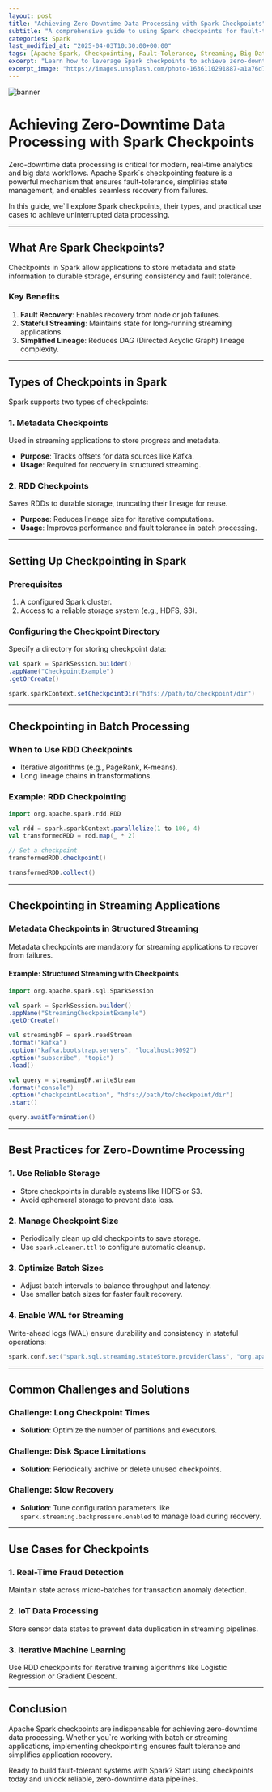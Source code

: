 ```yaml
---
layout: post
title: "Achieving Zero-Downtime Data Processing with Spark Checkpoints"
subtitle: "A comprehensive guide to using Spark checkpoints for fault-tolerant and continuous data processing."
categories: Spark
last_modified_at: "2025-04-03T10:30:00+00:00"
tags: [Apache Spark, Checkpointing, Fault-Tolerance, Streaming, Big Data]
excerpt: "Learn how to leverage Spark checkpoints to achieve zero-downtime data processing in batch and streaming applications."
excerpt_image: "https://images.unsplash.com/photo-1636110291887-a1a76d79ccaa"
---
```

![banner](https://images.unsplash.com/photo-1636110291887-a1a76d79ccaa)

# Achieving Zero-Downtime Data Processing with Spark Checkpoints

Zero-downtime data processing is critical for modern, real-time analytics and big data workflows. Apache Spark`s checkpointing feature is a powerful mechanism that ensures fault-tolerance, simplifies state management, and enables seamless recovery from failures.

In this guide, we`ll explore Spark checkpoints, their types, and practical use cases to achieve uninterrupted data processing.

---

## What Are Spark Checkpoints?

Checkpoints in Spark allow applications to store metadata and state information to durable storage, ensuring consistency and fault tolerance.

### Key Benefits
1. **Fault Recovery**: Enables recovery from node or job failures.
2. **Stateful Streaming**: Maintains state for long-running streaming applications.
3. **Simplified Lineage**: Reduces DAG (Directed Acyclic Graph) lineage complexity.

---

## Types of Checkpoints in Spark

Spark supports two types of checkpoints:

### 1. **Metadata Checkpoints**
Used in streaming applications to store progress and metadata.

- **Purpose**: Tracks offsets for data sources like Kafka.
- **Usage**: Required for recovery in structured streaming.

### 2. **RDD Checkpoints**
Saves RDDs to durable storage, truncating their lineage for reuse.

- **Purpose**: Reduces lineage size for iterative computations.
- **Usage**: Improves performance and fault tolerance in batch processing.

---

## Setting Up Checkpointing in Spark

### Prerequisites
1. A configured Spark cluster.
2. Access to a reliable storage system (e.g., HDFS, S3).

### Configuring the Checkpoint Directory
Specify a directory for storing checkpoint data:
```scala
val spark = SparkSession.builder()
.appName("CheckpointExample")
.getOrCreate()

spark.sparkContext.setCheckpointDir("hdfs://path/to/checkpoint/dir")
```

---

## Checkpointing in Batch Processing

### When to Use RDD Checkpoints
- Iterative algorithms (e.g., PageRank, K-means).
- Long lineage chains in transformations.

### Example: RDD Checkpointing
```scala
import org.apache.spark.rdd.RDD

val rdd = spark.sparkContext.parallelize(1 to 100, 4)
val transformedRDD = rdd.map(_ * 2)

// Set a checkpoint
transformedRDD.checkpoint()

transformedRDD.collect()
```

---

## Checkpointing in Streaming Applications

### Metadata Checkpoints in Structured Streaming
Metadata checkpoints are mandatory for streaming applications to recover from failures.

#### Example: Structured Streaming with Checkpoints
```scala
import org.apache.spark.sql.SparkSession

val spark = SparkSession.builder()
.appName("StreamingCheckpointExample")
.getOrCreate()

val streamingDF = spark.readStream
.format("kafka")
.option("kafka.bootstrap.servers", "localhost:9092")
.option("subscribe", "topic")
.load()

val query = streamingDF.writeStream
.format("console")
.option("checkpointLocation", "hdfs://path/to/checkpoint/dir")
.start()

query.awaitTermination()
```

---

## Best Practices for Zero-Downtime Processing

### 1. Use Reliable Storage
- Store checkpoints in durable systems like HDFS or S3.
- Avoid ephemeral storage to prevent data loss.

### 2. Manage Checkpoint Size
- Periodically clean up old checkpoints to save storage.
- Use `spark.cleaner.ttl` to configure automatic cleanup.

### 3. Optimize Batch Sizes
- Adjust batch intervals to balance throughput and latency.
- Use smaller batch sizes for faster fault recovery.

### 4. Enable WAL for Streaming
Write-ahead logs (WAL) ensure durability and consistency in stateful operations:
```scala
spark.conf.set("spark.sql.streaming.stateStore.providerClass", "org.apache.spark.sql.execution.streaming.state.HDFSBackedStateStoreProvider")
```

---

## Common Challenges and Solutions

### Challenge: Long Checkpoint Times
- **Solution**: Optimize the number of partitions and executors.

### Challenge: Disk Space Limitations
- **Solution**: Periodically archive or delete unused checkpoints.

### Challenge: Slow Recovery
- **Solution**: Tune configuration parameters like `spark.streaming.backpressure.enabled` to manage load during recovery.

---

## Use Cases for Checkpoints

### 1. **Real-Time Fraud Detection**
Maintain state across micro-batches for transaction anomaly detection.

### 2. **IoT Data Processing**
Store sensor data states to prevent data duplication in streaming pipelines.

### 3. **Iterative Machine Learning**
Use RDD checkpoints for iterative training algorithms like Logistic Regression or Gradient Descent.

---

## Conclusion

Apache Spark checkpoints are indispensable for achieving zero-downtime data processing. Whether you`re working with batch or streaming applications, implementing checkpointing ensures fault tolerance and simplifies application recovery.

Ready to build fault-tolerant systems with Spark? Start using checkpoints today and unlock reliable, zero-downtime data pipelines.
